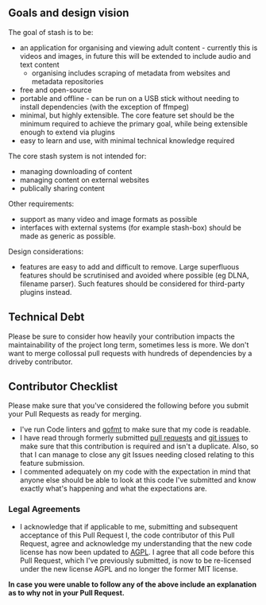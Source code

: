 ## Goals and design vision

The goal of stash is to be:
- an application for organising and viewing adult content - currently this is videos and images, in future this will be extended to include audio and text content
  - organising includes scraping of metadata from websites and metadata repositories
- free and open-source
- portable and offline - can be run on a USB stick without needing to install dependencies (with the exception of ffmpeg)
- minimal, but highly extensible. The core feature set should be the minimum required to achieve the primary goal, while being extensible enough to extend via plugins
- easy to learn and use, with minimal technical knowledge required

The core stash system is not intended for:
- managing downloading of content
- managing content on external websites
- publically sharing content

Other requirements:
- support as many video and image formats as possible
- interfaces with external systems (for example stash-box) should be made as generic as possible. 

Design considerations:
- features are easy to add and difficult to remove. Large superfluous features should be scrutinised and avoided where possible (eg DLNA, filename parser). Such features should be considered for third-party plugins instead.

## Technical Debt
Please be sure to consider how heavily your contribution impacts the maintainability of the project long term, sometimes less is more.  We don't want to merge collossal pull requests with hundreds of dependencies by a driveby contributor.

## Contributor Checklist
Please make sure that you've considered the following before you submit your Pull Requests as ready for merging.
* I've run Code linters and [gofmt](https://golang.org/cmd/gofmt/) to make sure that my code is readable.
* I have read through formerly submitted [pull requests](https://github.com/stashapp/stash/pulls) and [git issues](https://github.com/stashapp/stash/issues) to make sure that this contribution is required and isn't a duplicate. Also, so that I can manage to close any git Issues needing closed relating to this feature submission.
* I  commented adequately on my code with the expectation in mind that anyone else should be able to look at this code I've submitted and know exactly what's happening and what the expectations are.

### Legal Agreements
* I acknowledge that if applicable to me, submitting and subsequent acceptance of this Pull Request I, the code contributor of this Pull Request, agree and acknowledge my understanding that the new code license has now been updated to [AGPL](/LICENSE.md). I agree that all code before this Pull Request, which I've previously submitted, is now to be re-licensed under the new license AGPL and no longer the former MIT license.

**In case you were unable to follow any of the above include an explanation as to why not in your Pull Request.**

